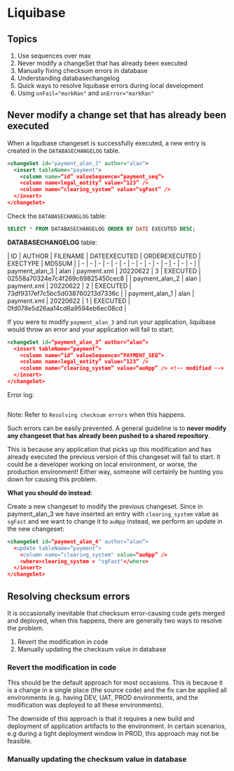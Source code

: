 
# Liquibase

## Topics

1. Use sequences over max
1. Never modify a changeSet that has already been executed
1. Manually fixing checksum errors in database
1. Understanding databasechangelog
1. Quick ways to resolve liquibase errors during local development
1. Using `onFail="markRan"` and `onError="markRan"`

## Never modify a change set that has already been executed

When a liquibase changeset is successfully executed, a new entry is created in the `DATABASECHANGELOG` table.

```xml
<changeSet id="payment_alan_3" author="alan">
  <insert tableName="payment">
    <column name=“id” valueSequence=“payment_seq”>
    <column name=legal_entity” value=“123” />
    <column name=“clearing_system” value=“sgFast” />
  </insert>
</changeSet>
```

Check the `DATABASECHANGLOG` table:

```sql
SELECT * FROM DATABASECHANGELOG ORDER BY DATE EXECUTED DESC;
```

__DATABASECHANGELOG__ table:

| ID | AUTHOR | FILENAME | DATEEXECUTED | ORDEREXECUTED | EXECTYPE | MD5SUM |
| - | - | - | - | - | - | - | - | - | - | - | - | - | - |
| payment_alan_3 | alan | payment.xml | 20220622 | 3 | EXECUTED | 02558a70324e7c4f269c69825450cec8 |
| payment_alan_2 | alan | payment.xml | 20220622 | 2 | EXECUTED | 73df9317ef7c5bc5d038760213d7336c |
| payment_alan_1 | alan | payment.xml | 20220622 | 1 | EXECUTED | 0fd078e5d26aa14cd6a9594eb6ec08cd |

If you were to modify `payment_alan_3` and run your application, liquibase would throw an error and your application will fail to start:

```xml
<changeSet id=“payment_alan_3” author=“alan”>
  <insert tableName=“payment”>
    <column name=“id” valueSequence=“PAYMENT_SEQ”>
    <column name=legal_entity” value=“123” />
    <column name=“clearing_system” value=“auNpp” /> <!-- modified -->
  </insert>
</changeSet>
```

Error log:

```

```
Note: Refer to `Resolving checksum errors` when this happens.

Such errors can be easily prevented. A general guideline is to __never modify any changeset that has already been pushed to a shared repository__.

This is because any application that picks up this modification and has already executed the previous version of this changeset will fail to start. It could be a developer working on local environment, or worse, the production environment! Either way, someone will certainly be hunting you down for causing this problem.

__What you should do instead__:

Create a new changeset to modify the previous changeset. Since in payment_alan_3 we have inserted an entry with `clearing_system` value as `sgFast` and we want to change it to `auNpp` instead, we perform an update in the new changeset:

```xml
<changeSet id=“payment_alan_4" author=“alan”>
  <update tableName=“payment”>
    <column name=“clearing_system" value=“auNpp” />
    <where>clearing_system = "sgFast"</where>
  </insert>
</changeSet>
```

## Resolving checksum errors

It is occasionally inevitable that checksum error-causing code gets merged and deployed, when this happens, there are generally two ways to resolve the problem.

1. Revert the modification in code
1. Manually updating the checksum value in database

### Revert the modification in code

This should be the default approach for most occasions. This is because it is a change in a single place (the source code) and the fix can be applied all environments (e.g. having DEV, UAT, PROD environments, and the modification was deployed to all these environments).

The downside of this approach is that it requires a new build and deployment of application artifacts to the environment. In certain scenarios, e.g during a tight deployment window in PROD, this approach may not be feasible.

### Manually updating the checksum value in database
  
